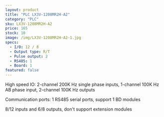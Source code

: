 ```yaml
---
layout: product
title: "PLC LX3V-1208MR2H-A2"
category: "PLC"
sku: LX3V-1208MR2H-A2
price: 165
stock: 10
image: /img/LX3V-1208MR2H-A2-1.jpg
specs:
  - I/O: 12 / 8
  - Output type: R/T
  - Pulse output: 2
  - RS485: 1
  - Board: 1
featured: false
---
```


High speed IO: 2-channel 200K Hz single phase inputs, 1-channel 100K Hz AB phase input, 2-channel 100K Hz outputs

Communication ports: 1 RS485 serial ports, support 1 BD modules

8/12 inputs and 6/8 outputs, don't support extension modules
